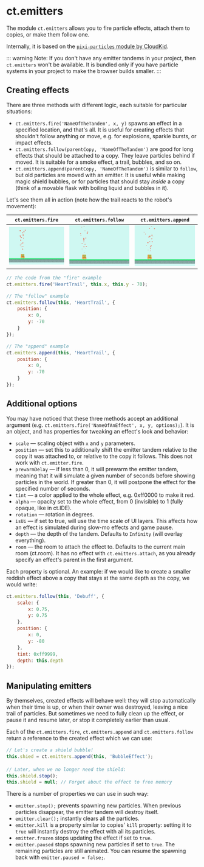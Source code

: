 # ct.emitters

The module `ct.emitters` allows you to fire particle effects, attach them to copies, or make them follow one.

Internally, it is based on the [`pixi-particles` module by CloudKid](https://github.com/pixijs/pixi-particles).

::: warning Note:
If you don't have any emitter tandems in your project, then `ct.emitters` won't be available. It is bundled only if you have particle systems in your project to make the browser builds smaller.
:::

## Creating effects

There are three methods with different logic, each suitable for particular situations:

* `ct.emitters.fire('NameOfTheTandem', x, y)` spawns an effect in a specified location, and that's all. It is useful for creating effects that shouldn't follow anything or move, e.g. for explosions, sparkle bursts, or impact effects.
* `ct.emitters.follow(parentCopy, 'NameOfTheTandem')` are good for long effects that should be attached to a copy. They leave particles behind if moved. It is suitable for a smoke effect, a trail, bubbles, and so on.
* `ct.emitters.append(parentCopy, 'NameOfTheTandem')` is similar to `follow`, but old particles are moved with an emitter. It is useful while making magic shield bubbles, or for particles that should stay *inside* a copy (think of a movable flask with boiling liquid and bubbles in it).

Let's see them all in action (note how the trail reacts to the robot's movement):

`ct.emitters.fire` | `ct.emitters.follow` | `ct.emitters.append`
-|-|-
![](./images/emittersFire.gif) | ![](./images/emittersFollow.gif) | ![](./images/emittersAppend.gif)

```js
// The code from the "fire" example
ct.emitters.fire('HeartTrail', this.x, this.y - 70);
```

```js
// The "follow" example
ct.emitters.follow(this, 'HeartTrail', {
    position: {
        x: 0,
        y: -70
    }
});
```

```js
// The "append" example
ct.emitters.append(this, 'HeartTrail', {
    position: {
        x: 0,
        y: -70
    }
});
```

## Additional options

You may have noticed that these three methods accept an additional argument (e.g. `ct.emitters.fire('NameOfAnEffect', x, y, options);`). It is an object, and has properties for tweaking an effect's look and behavior:

* `scale` — scaling object with `x` and `y` parameters.
* `position` — set this to additionally shift the emitter tandem relative to the copy it was attached to, or relative to the copy it follows. This does not work with `ct.emitter.fire`.
* `prewarmDelay` — if less than 0, it will prewarm the emitter tandem, meaning that it will simulate a given number of seconds before showing particles in the world. If greater than 0, it will postpone the effect for the specified number of seconds.
* `tint` — a color applied to the whole effect, e.g. 0xff0000 to make it red.
* `alpha` — opacity set to the whole effect, from 0 (invisible) to 1 (fully opaque, like in ct.IDE).
* `rotation` — rotation in degrees.
* `isUi` — if set to true, will use the time scale of UI layers. This affects how an effect is simulated during slow-mo effects and game pause.
* `depth` — the depth of the tandem. Defaults to `Infinity` (will overlay everything).
* `room` — the room to attach the effect to. Defaults to the current main room (ct.room). It has no effect with `ct.emitters.attach`, as you already specify an effect's parent in the first argument.

Each property is optional. An example: if we would like to create a smaller reddish effect above a copy that stays at the same depth as the copy, we would write:

```js
ct.emitters.follow(this, 'Debuff', {
    scale: {
        x: 0.75,
        y: 0.75
    },
    position: {
        x: 0,
        y: -80
    },
    tint: 0xff9999,
    depth: this.depth
});
```

## Manipulating emitters

By themselves, created effects will behave well: they will stop automatically when their time is up, or when their owner was destroyed, leaving a nice trail of particles. But sometimes we need to fully clean up the effect, or pause it and resume later, or stop it completely earlier than usual.

Each of the `ct.emitters.fire`, `ct.emitters.append` and `ct.emitters.follow` return a reference to the created effect which we can use:

```js
// Let's create a shield bubble!
this.shied = ct.emitters.append(this, 'BubbleEffect');

// Later, when we no longer need the shield:
this.shield.stop();
this.shield = null; // Forget about the effect to free memory
```

There is a number of properties we can use in such way:

* `emitter.stop();` prevents spawning new particles. When previous particles disappear, the emitter tandem will destroy itself.
* `emitter.clear();` instantly clears all the particles.
* `emitter.kill` is a property similar to copies' `kill` property: setting it to `true` will instantly destroy the effect with all its particles.
* `emitter.frozen` stops updating the effect if set to `true`.
* `emitter.paused` stops spawning new particles if set to `true`. The remaining particles are still animated. You can resume the spawning back with `emitter.paused = false;`.